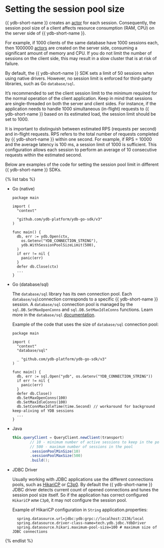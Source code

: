 # Setting the session pool size

{{ ydb-short-name }} creates an [actor](../../concepts/glossary.md#actor) for each session. Consequently, the session pool size of a client affects resource consumption (RAM, CPU) on the server side of {{ ydb-short-name }}.

For example, if 1000 clients of the same database have 1000 sessions each, then 1000000 [actors](../../concepts/glossary.md#actor) are created on the server side, consuming a significant amount of memory and CPU. If you do not limit the number of sessions on the client side, this may result in a slow cluster that is at risk of failure.

By default, the {{ ydb-short-name }} SDK sets a limit of 50 sessions when using native drivers. However, no session limit is enforced for third-party libraries, such as Go `database/sql`.

It’s recommended to set the client session limit to the minimum required for the normal operation of the client application. Keep in mind that sessions are single-threaded on both the server and client sides. For instance, if the application needs to handle 1000 simultaneous (in-flight) requests to {{ ydb-short-name }} based on its estimated load, the session limit should be set to 1000.

It is important to distinguish between estimated RPS (requests per second) and in-flight requests. RPS refers to the total number of requests completed by {{ ydb-short-name }} within one second. For example, if RPS = 10000 and the average latency is 100 ms, a session limit of 1000 is sufficient. This configuration allows each session to perform an average of 10 consecutive requests within the estimated second.

Below are examples of the code for setting the session pool limit in different {{ ydb-short-name }} SDKs.

{% list tabs %}

- Go (native)

  ```golang
  package main

  import (
    "context"

    "github.com/ydb-platform/ydb-go-sdk/v3"
  )

  func main() {
    db, err := ydb.Open(ctx,
      os.Getenv("YDB_CONNECTION_STRING"),
      ydb.WithSessionPoolSizeLimit(500),
    )
    if err != nil {
      panic(err)
    }
    defer db.Close(ctx)
    ...
  }
  ```

- Go (database/sql)

  The `database/sql` library has its own connection pool. Each `database/sql`connection corresponds to a specific {{ ydb-short-name }} session. A `database/sql` connection pool is managed by the `sql.DB.SetMaxOpenConns` and `sql.DB.SetMaxIdleConns` functions. Learn more in the `database/sql` [documentation](https://pkg.go.dev/database/sql#DB.SetMaxOpenConns).

  Example of the code that uses the size of `database/sql` connection pool:

  ```golang
  package main

  import (
    "context"
    "database/sql"

    _ "github.com/ydb-platform/ydb-go-sdk/v3"
  )

  func main() {
    db, err := sql.Open("ydb", os.Getenv("YDB_CONNECTION_STRING"))
    if err != nil {
      panic(err)
    }
    defer db.Close()
    db.SetMaxOpenConns(100)
    db.SetMaxIdleConns(100)
    db.SetConnMaxIdleTime(time.Second) // workaround for background keep-aliving of YDB sessions
    ...
  }
  ```

- Java

  ```java
  this.queryClient = QueryClient.newClient(transport)
          // 10 - minimum number of active sessions to keep in the pool during the cleanup
          // 500 - maximum number of sessions in the pool
          .sessionPoolMinSize(10)
          .sessionPoolMaxSize(500)
          .build();
  ```

- JDBC Driver

  Usually working with JDBC applications use the different connections pools, such as [HikariCP](https://github.com/brettwooldridge/HikariCP) or [C3p0](https://github.com/swaldman/c3p0). By default the {{ ydb-short-name }} JDBC driver detects current count of opened connections and tunes the session pool size itself. So if the application has correct configured `HikariCP` или `C3p0`, it may not configure the session pool.

  Example of HikariCP configuration in `String` application.properties:

  ```properties
    spring.datasource.url=jdbc:ydb:grpc://localhost:2136/local
    spring.datasource.driver-class-name=tech.ydb.jdbc.YdbDriver
    spring.datasource.hikari.maximum-pool-size=100 # maximum size of JDBC connections
  ```

{% endlist %}
